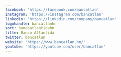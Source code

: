```yaml
---
facebook: 'https://facebook.com/bancatlan'
instagram: 'https://instagram.com/bancatlan'
linkedin: 'https://linkedin.com/company/bancatlan'
logohandle: bancatlanhn
sort: bancoatlantidahn
title: Banco Atlántida
twitter: bancatlan
website: 'https://www.bancatlan.hn/'
youtube: 'https://youtube.com/user/bancatlan'
---
```

